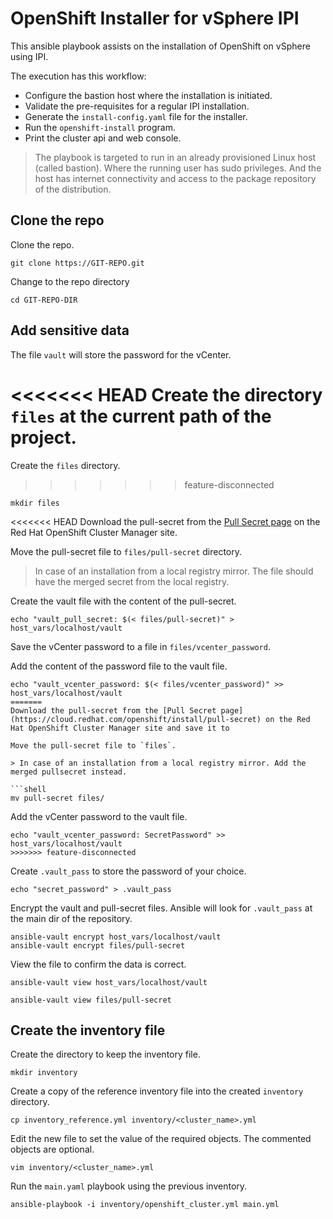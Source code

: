 # OpenShift Installer for vSphere IPI

This ansible playbook assists on the installation of OpenShift on vSphere using IPI.

The execution has this workflow:

- Configure the bastion host where the installation is initiated.
- Validate the pre-requisites for a regular IPI installation.
- Generate the `install-config.yaml` file for the installer.
- Run the `openshift-install` program.
- Print the cluster api and web console.

> The playbook is targeted to run in an already provisioned Linux host (called bastion). Where the running user has sudo privileges. And the host has internet connectivity and access to the package repository of the distribution.

## Clone the repo

Clone the repo.

```shell
git clone https://GIT-REPO.git
```

Change to the repo directory

```shell
cd GIT-REPO-DIR
```

## Add sensitive data

The file `vault` will store the password for the vCenter.

<<<<<<< HEAD
Create the directory `files` at the current path of the project.
=======
Create the `files` directory.
>>>>>>> feature-disconnected

```shell
mkdir files
```

<<<<<<< HEAD
Download the pull-secret from the [Pull Secret page](https://cloud.redhat.com/openshift/install/pull-secret) on the Red Hat OpenShift Cluster Manager site.

Move the pull-secret file to `files/pull-secret` directory.

> In case of an installation from a local registry mirror. The file should have the merged secret from the local registry.

Create the vault file with the content of the pull-secret.

```shell
echo "vault_pull_secret: $(< files/pull-secret)" > host_vars/localhost/vault
```

Save the vCenter password to a file in `files/vcenter_password`.

Add the content of the password file to the vault file.

```shell
echo "vault_vcenter_password: $(< files/vcenter_password)" >>  host_vars/localhost/vault
=======
Download the pull-secret from the [Pull Secret page](https://cloud.redhat.com/openshift/install/pull-secret) on the Red Hat OpenShift Cluster Manager site and save it to

Move the pull-secret file to `files`.

> In case of an installation from a local registry mirror. Add the merged pullsecret instead.

```shell
mv pull-secret files/
```

Add the vCenter password to the vault file.

```shell
echo "vault_vcenter_password: SecretPassword" >>  host_vars/localhost/vault
>>>>>>> feature-disconnected
```

Create `.vault_pass` to store the password of your choice.

```shell
echo "secret_password" > .vault_pass
```

Encrypt the vault and pull-secret files. Ansible will look for `.vault_pass` at the main dir of the repository.

```shell
ansible-vault encrypt host_vars/localhost/vault
ansible-vault encrypt files/pull-secret
```

View the file to confirm the data is correct.

```shell
ansible-vault view host_vars/localhost/vault

ansible-vault view files/pull-secret
```

## Create the inventory file

Create the directory to keep the inventory file.

```shell
mkdir inventory
```

Create a copy of the reference inventory file into the created `inventory` directory.

```shell
cp inventory_reference.yml inventory/<cluster_name>.yml
```

Edit the new file to set the value of the required objects. The commented objects are optional.

```shell
vim inventory/<cluster_name>.yml
```

Run the `main.yaml` playbook using the previous inventory.

```shell
ansible-playbook -i inventory/openshift_cluster.yml main.yml
```
